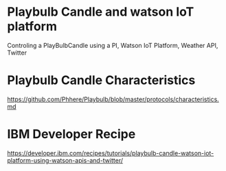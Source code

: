 # Playbulb Candle and watson IoT platform
Controling a PlayBulbCandle using a PI, Watson IoT Platform, Weather API, Twitter
# Playbulb Candle Characteristics 
https://github.com/Phhere/Playbulb/blob/master/protocols/characteristics.md
# IBM Developer Recipe
https://developer.ibm.com/recipes/tutorials/playbulb-candle-watson-iot-platform-using-watson-apis-and-twitter/


